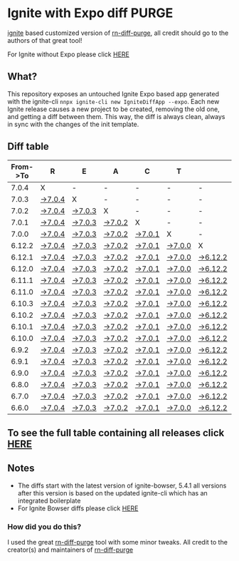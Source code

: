 # Ignite with Expo diff PURGE

[ignite](https://github.com/infinitered/ignite) based customized version of [rn-diff-purge](https://github.com/react-native-community/rn-diff-purge/), all credit should go to the authors of that great tool!

For Ignite without Expo please click [HERE](https://github.com/nirre7/ignite-diff-purge)

## What?

This repository exposes an untouched Ignite Expo based app generated with the ignite-cli
`nnpx ignite-cli new IgniteDiffApp --expo`. Each new Ignite release causes a new project to be created, removing the old one, and getting a diff between them. This way, the diff is always clean, always in sync with the changes of the init template.

## Diff table

| From->To | R                                                                                                 | E                                                                                                 | A                                                                                                 | C                                                                                                 | T                                                                                                 |                                                                                                     | N                                                                                                   | A                                                                                                   | T                                                                                                   | I                                                                                                   | V                                                                                                   | E                                                                                                   |                                                                                                     |                                                                                                    |                                                                                                  |                                                                                                  |                                                                                                  |                                                                                                  |                                                                                                  |     |
| -------- | ------------------------------------------------------------------------------------------------- | ------------------------------------------------------------------------------------------------- | ------------------------------------------------------------------------------------------------- | ------------------------------------------------------------------------------------------------- | ------------------------------------------------------------------------------------------------- | --------------------------------------------------------------------------------------------------- | --------------------------------------------------------------------------------------------------- | --------------------------------------------------------------------------------------------------- | --------------------------------------------------------------------------------------------------- | --------------------------------------------------------------------------------------------------- | --------------------------------------------------------------------------------------------------- | --------------------------------------------------------------------------------------------------- | --------------------------------------------------------------------------------------------------- | -------------------------------------------------------------------------------------------------- | ------------------------------------------------------------------------------------------------ | ------------------------------------------------------------------------------------------------ | ------------------------------------------------------------------------------------------------ | ------------------------------------------------------------------------------------------------ | ------------------------------------------------------------------------------------------------ | --- |
| 7.0.4    | X                                                                                                 | -                                                                                                 | -                                                                                                 | -                                                                                                 | -                                                                                                 | -                                                                                                   | -                                                                                                   | -                                                                                                   | -                                                                                                   | -                                                                                                   | -                                                                                                   | -                                                                                                   | -                                                                                                   | -                                                                                                  | -                                                                                                | -                                                                                                | -                                                                                                | -                                                                                                | -                                                                                                | -   |
| 7.0.3    | [->7.0.4](https://github.com/nirre7/ignite-expo-diff-purge/compare/release/7.0.3..release/7.0.4)  | X                                                                                                 | -                                                                                                 | -                                                                                                 | -                                                                                                 | -                                                                                                   | -                                                                                                   | -                                                                                                   | -                                                                                                   | -                                                                                                   | -                                                                                                   | -                                                                                                   | -                                                                                                   | -                                                                                                  | -                                                                                                | -                                                                                                | -                                                                                                | -                                                                                                | -                                                                                                | -   |
| 7.0.2    | [->7.0.4](https://github.com/nirre7/ignite-expo-diff-purge/compare/release/7.0.2..release/7.0.4)  | [->7.0.3](https://github.com/nirre7/ignite-expo-diff-purge/compare/release/7.0.2..release/7.0.3)  | X                                                                                                 | -                                                                                                 | -                                                                                                 | -                                                                                                   | -                                                                                                   | -                                                                                                   | -                                                                                                   | -                                                                                                   | -                                                                                                   | -                                                                                                   | -                                                                                                   | -                                                                                                  | -                                                                                                | -                                                                                                | -                                                                                                | -                                                                                                | -                                                                                                | -   |
| 7.0.1    | [->7.0.4](https://github.com/nirre7/ignite-expo-diff-purge/compare/release/7.0.1..release/7.0.4)  | [->7.0.3](https://github.com/nirre7/ignite-expo-diff-purge/compare/release/7.0.1..release/7.0.3)  | [->7.0.2](https://github.com/nirre7/ignite-expo-diff-purge/compare/release/7.0.1..release/7.0.2)  | X                                                                                                 | -                                                                                                 | -                                                                                                   | -                                                                                                   | -                                                                                                   | -                                                                                                   | -                                                                                                   | -                                                                                                   | -                                                                                                   | -                                                                                                   | -                                                                                                  | -                                                                                                | -                                                                                                | -                                                                                                | -                                                                                                | -                                                                                                | -   |
| 7.0.0    | [->7.0.4](https://github.com/nirre7/ignite-expo-diff-purge/compare/release/7.0.0..release/7.0.4)  | [->7.0.3](https://github.com/nirre7/ignite-expo-diff-purge/compare/release/7.0.0..release/7.0.3)  | [->7.0.2](https://github.com/nirre7/ignite-expo-diff-purge/compare/release/7.0.0..release/7.0.2)  | [->7.0.1](https://github.com/nirre7/ignite-expo-diff-purge/compare/release/7.0.0..release/7.0.1)  | X                                                                                                 | -                                                                                                   | -                                                                                                   | -                                                                                                   | -                                                                                                   | -                                                                                                   | -                                                                                                   | -                                                                                                   | -                                                                                                   | -                                                                                                  | -                                                                                                | -                                                                                                | -                                                                                                | -                                                                                                | -                                                                                                | -   |
| 6.12.2   | [->7.0.4](https://github.com/nirre7/ignite-expo-diff-purge/compare/release/6.12.2..release/7.0.4) | [->7.0.3](https://github.com/nirre7/ignite-expo-diff-purge/compare/release/6.12.2..release/7.0.3) | [->7.0.2](https://github.com/nirre7/ignite-expo-diff-purge/compare/release/6.12.2..release/7.0.2) | [->7.0.1](https://github.com/nirre7/ignite-expo-diff-purge/compare/release/6.12.2..release/7.0.1) | [->7.0.0](https://github.com/nirre7/ignite-expo-diff-purge/compare/release/6.12.2..release/7.0.0) | X                                                                                                   | -                                                                                                   | -                                                                                                   | -                                                                                                   | -                                                                                                   | -                                                                                                   | -                                                                                                   | -                                                                                                   | -                                                                                                  | -                                                                                                | -                                                                                                | -                                                                                                | -                                                                                                | -                                                                                                | -   |
| 6.12.1   | [->7.0.4](https://github.com/nirre7/ignite-expo-diff-purge/compare/release/6.12.1..release/7.0.4) | [->7.0.3](https://github.com/nirre7/ignite-expo-diff-purge/compare/release/6.12.1..release/7.0.3) | [->7.0.2](https://github.com/nirre7/ignite-expo-diff-purge/compare/release/6.12.1..release/7.0.2) | [->7.0.1](https://github.com/nirre7/ignite-expo-diff-purge/compare/release/6.12.1..release/7.0.1) | [->7.0.0](https://github.com/nirre7/ignite-expo-diff-purge/compare/release/6.12.1..release/7.0.0) | [->6.12.2](https://github.com/nirre7/ignite-expo-diff-purge/compare/release/6.12.1..release/6.12.2) | X                                                                                                   | -                                                                                                   | -                                                                                                   | -                                                                                                   | -                                                                                                   | -                                                                                                   | -                                                                                                   | -                                                                                                  | -                                                                                                | -                                                                                                | -                                                                                                | -                                                                                                | -                                                                                                | -   |
| 6.12.0   | [->7.0.4](https://github.com/nirre7/ignite-expo-diff-purge/compare/release/6.12.0..release/7.0.4) | [->7.0.3](https://github.com/nirre7/ignite-expo-diff-purge/compare/release/6.12.0..release/7.0.3) | [->7.0.2](https://github.com/nirre7/ignite-expo-diff-purge/compare/release/6.12.0..release/7.0.2) | [->7.0.1](https://github.com/nirre7/ignite-expo-diff-purge/compare/release/6.12.0..release/7.0.1) | [->7.0.0](https://github.com/nirre7/ignite-expo-diff-purge/compare/release/6.12.0..release/7.0.0) | [->6.12.2](https://github.com/nirre7/ignite-expo-diff-purge/compare/release/6.12.0..release/6.12.2) | [->6.12.1](https://github.com/nirre7/ignite-expo-diff-purge/compare/release/6.12.0..release/6.12.1) | X                                                                                                   | -                                                                                                   | -                                                                                                   | -                                                                                                   | -                                                                                                   | -                                                                                                   | -                                                                                                  | -                                                                                                | -                                                                                                | -                                                                                                | -                                                                                                | -                                                                                                | -   |
| 6.11.1   | [->7.0.4](https://github.com/nirre7/ignite-expo-diff-purge/compare/release/6.11.1..release/7.0.4) | [->7.0.3](https://github.com/nirre7/ignite-expo-diff-purge/compare/release/6.11.1..release/7.0.3) | [->7.0.2](https://github.com/nirre7/ignite-expo-diff-purge/compare/release/6.11.1..release/7.0.2) | [->7.0.1](https://github.com/nirre7/ignite-expo-diff-purge/compare/release/6.11.1..release/7.0.1) | [->7.0.0](https://github.com/nirre7/ignite-expo-diff-purge/compare/release/6.11.1..release/7.0.0) | [->6.12.2](https://github.com/nirre7/ignite-expo-diff-purge/compare/release/6.11.1..release/6.12.2) | [->6.12.1](https://github.com/nirre7/ignite-expo-diff-purge/compare/release/6.11.1..release/6.12.1) | [->6.12.0](https://github.com/nirre7/ignite-expo-diff-purge/compare/release/6.11.1..release/6.12.0) | X                                                                                                   | -                                                                                                   | -                                                                                                   | -                                                                                                   | -                                                                                                   | -                                                                                                  | -                                                                                                | -                                                                                                | -                                                                                                | -                                                                                                | -                                                                                                | -   |
| 6.11.0   | [->7.0.4](https://github.com/nirre7/ignite-expo-diff-purge/compare/release/6.11.0..release/7.0.4) | [->7.0.3](https://github.com/nirre7/ignite-expo-diff-purge/compare/release/6.11.0..release/7.0.3) | [->7.0.2](https://github.com/nirre7/ignite-expo-diff-purge/compare/release/6.11.0..release/7.0.2) | [->7.0.1](https://github.com/nirre7/ignite-expo-diff-purge/compare/release/6.11.0..release/7.0.1) | [->7.0.0](https://github.com/nirre7/ignite-expo-diff-purge/compare/release/6.11.0..release/7.0.0) | [->6.12.2](https://github.com/nirre7/ignite-expo-diff-purge/compare/release/6.11.0..release/6.12.2) | [->6.12.1](https://github.com/nirre7/ignite-expo-diff-purge/compare/release/6.11.0..release/6.12.1) | [->6.12.0](https://github.com/nirre7/ignite-expo-diff-purge/compare/release/6.11.0..release/6.12.0) | [->6.11.1](https://github.com/nirre7/ignite-expo-diff-purge/compare/release/6.11.0..release/6.11.1) | X                                                                                                   | -                                                                                                   | -                                                                                                   | -                                                                                                   | -                                                                                                  | -                                                                                                | -                                                                                                | -                                                                                                | -                                                                                                | -                                                                                                | -   |
| 6.10.3   | [->7.0.4](https://github.com/nirre7/ignite-expo-diff-purge/compare/release/6.10.3..release/7.0.4) | [->7.0.3](https://github.com/nirre7/ignite-expo-diff-purge/compare/release/6.10.3..release/7.0.3) | [->7.0.2](https://github.com/nirre7/ignite-expo-diff-purge/compare/release/6.10.3..release/7.0.2) | [->7.0.1](https://github.com/nirre7/ignite-expo-diff-purge/compare/release/6.10.3..release/7.0.1) | [->7.0.0](https://github.com/nirre7/ignite-expo-diff-purge/compare/release/6.10.3..release/7.0.0) | [->6.12.2](https://github.com/nirre7/ignite-expo-diff-purge/compare/release/6.10.3..release/6.12.2) | [->6.12.1](https://github.com/nirre7/ignite-expo-diff-purge/compare/release/6.10.3..release/6.12.1) | [->6.12.0](https://github.com/nirre7/ignite-expo-diff-purge/compare/release/6.10.3..release/6.12.0) | [->6.11.1](https://github.com/nirre7/ignite-expo-diff-purge/compare/release/6.10.3..release/6.11.1) | [->6.11.0](https://github.com/nirre7/ignite-expo-diff-purge/compare/release/6.10.3..release/6.11.0) | X                                                                                                   | -                                                                                                   | -                                                                                                   | -                                                                                                  | -                                                                                                | -                                                                                                | -                                                                                                | -                                                                                                | -                                                                                                | -   |
| 6.10.2   | [->7.0.4](https://github.com/nirre7/ignite-expo-diff-purge/compare/release/6.10.2..release/7.0.4) | [->7.0.3](https://github.com/nirre7/ignite-expo-diff-purge/compare/release/6.10.2..release/7.0.3) | [->7.0.2](https://github.com/nirre7/ignite-expo-diff-purge/compare/release/6.10.2..release/7.0.2) | [->7.0.1](https://github.com/nirre7/ignite-expo-diff-purge/compare/release/6.10.2..release/7.0.1) | [->7.0.0](https://github.com/nirre7/ignite-expo-diff-purge/compare/release/6.10.2..release/7.0.0) | [->6.12.2](https://github.com/nirre7/ignite-expo-diff-purge/compare/release/6.10.2..release/6.12.2) | [->6.12.1](https://github.com/nirre7/ignite-expo-diff-purge/compare/release/6.10.2..release/6.12.1) | [->6.12.0](https://github.com/nirre7/ignite-expo-diff-purge/compare/release/6.10.2..release/6.12.0) | [->6.11.1](https://github.com/nirre7/ignite-expo-diff-purge/compare/release/6.10.2..release/6.11.1) | [->6.11.0](https://github.com/nirre7/ignite-expo-diff-purge/compare/release/6.10.2..release/6.11.0) | [->6.10.3](https://github.com/nirre7/ignite-expo-diff-purge/compare/release/6.10.2..release/6.10.3) | X                                                                                                   | -                                                                                                   | -                                                                                                  | -                                                                                                | -                                                                                                | -                                                                                                | -                                                                                                | -                                                                                                | -   |
| 6.10.1   | [->7.0.4](https://github.com/nirre7/ignite-expo-diff-purge/compare/release/6.10.1..release/7.0.4) | [->7.0.3](https://github.com/nirre7/ignite-expo-diff-purge/compare/release/6.10.1..release/7.0.3) | [->7.0.2](https://github.com/nirre7/ignite-expo-diff-purge/compare/release/6.10.1..release/7.0.2) | [->7.0.1](https://github.com/nirre7/ignite-expo-diff-purge/compare/release/6.10.1..release/7.0.1) | [->7.0.0](https://github.com/nirre7/ignite-expo-diff-purge/compare/release/6.10.1..release/7.0.0) | [->6.12.2](https://github.com/nirre7/ignite-expo-diff-purge/compare/release/6.10.1..release/6.12.2) | [->6.12.1](https://github.com/nirre7/ignite-expo-diff-purge/compare/release/6.10.1..release/6.12.1) | [->6.12.0](https://github.com/nirre7/ignite-expo-diff-purge/compare/release/6.10.1..release/6.12.0) | [->6.11.1](https://github.com/nirre7/ignite-expo-diff-purge/compare/release/6.10.1..release/6.11.1) | [->6.11.0](https://github.com/nirre7/ignite-expo-diff-purge/compare/release/6.10.1..release/6.11.0) | [->6.10.3](https://github.com/nirre7/ignite-expo-diff-purge/compare/release/6.10.1..release/6.10.3) | [->6.10.2](https://github.com/nirre7/ignite-expo-diff-purge/compare/release/6.10.1..release/6.10.2) | X                                                                                                   | -                                                                                                  | -                                                                                                | -                                                                                                | -                                                                                                | -                                                                                                | -                                                                                                | -   |
| 6.10.0   | [->7.0.4](https://github.com/nirre7/ignite-expo-diff-purge/compare/release/6.10.0..release/7.0.4) | [->7.0.3](https://github.com/nirre7/ignite-expo-diff-purge/compare/release/6.10.0..release/7.0.3) | [->7.0.2](https://github.com/nirre7/ignite-expo-diff-purge/compare/release/6.10.0..release/7.0.2) | [->7.0.1](https://github.com/nirre7/ignite-expo-diff-purge/compare/release/6.10.0..release/7.0.1) | [->7.0.0](https://github.com/nirre7/ignite-expo-diff-purge/compare/release/6.10.0..release/7.0.0) | [->6.12.2](https://github.com/nirre7/ignite-expo-diff-purge/compare/release/6.10.0..release/6.12.2) | [->6.12.1](https://github.com/nirre7/ignite-expo-diff-purge/compare/release/6.10.0..release/6.12.1) | [->6.12.0](https://github.com/nirre7/ignite-expo-diff-purge/compare/release/6.10.0..release/6.12.0) | [->6.11.1](https://github.com/nirre7/ignite-expo-diff-purge/compare/release/6.10.0..release/6.11.1) | [->6.11.0](https://github.com/nirre7/ignite-expo-diff-purge/compare/release/6.10.0..release/6.11.0) | [->6.10.3](https://github.com/nirre7/ignite-expo-diff-purge/compare/release/6.10.0..release/6.10.3) | [->6.10.2](https://github.com/nirre7/ignite-expo-diff-purge/compare/release/6.10.0..release/6.10.2) | [->6.10.1](https://github.com/nirre7/ignite-expo-diff-purge/compare/release/6.10.0..release/6.10.1) | X                                                                                                  | -                                                                                                | -                                                                                                | -                                                                                                | -                                                                                                | -                                                                                                | -   |
| 6.9.2    | [->7.0.4](https://github.com/nirre7/ignite-expo-diff-purge/compare/release/6.9.2..release/7.0.4)  | [->7.0.3](https://github.com/nirre7/ignite-expo-diff-purge/compare/release/6.9.2..release/7.0.3)  | [->7.0.2](https://github.com/nirre7/ignite-expo-diff-purge/compare/release/6.9.2..release/7.0.2)  | [->7.0.1](https://github.com/nirre7/ignite-expo-diff-purge/compare/release/6.9.2..release/7.0.1)  | [->7.0.0](https://github.com/nirre7/ignite-expo-diff-purge/compare/release/6.9.2..release/7.0.0)  | [->6.12.2](https://github.com/nirre7/ignite-expo-diff-purge/compare/release/6.9.2..release/6.12.2)  | [->6.12.1](https://github.com/nirre7/ignite-expo-diff-purge/compare/release/6.9.2..release/6.12.1)  | [->6.12.0](https://github.com/nirre7/ignite-expo-diff-purge/compare/release/6.9.2..release/6.12.0)  | [->6.11.1](https://github.com/nirre7/ignite-expo-diff-purge/compare/release/6.9.2..release/6.11.1)  | [->6.11.0](https://github.com/nirre7/ignite-expo-diff-purge/compare/release/6.9.2..release/6.11.0)  | [->6.10.3](https://github.com/nirre7/ignite-expo-diff-purge/compare/release/6.9.2..release/6.10.3)  | [->6.10.2](https://github.com/nirre7/ignite-expo-diff-purge/compare/release/6.9.2..release/6.10.2)  | [->6.10.1](https://github.com/nirre7/ignite-expo-diff-purge/compare/release/6.9.2..release/6.10.1)  | [->6.10.0](https://github.com/nirre7/ignite-expo-diff-purge/compare/release/6.9.2..release/6.10.0) | X                                                                                                | -                                                                                                | -                                                                                                | -                                                                                                | -                                                                                                | -   |
| 6.9.1    | [->7.0.4](https://github.com/nirre7/ignite-expo-diff-purge/compare/release/6.9.1..release/7.0.4)  | [->7.0.3](https://github.com/nirre7/ignite-expo-diff-purge/compare/release/6.9.1..release/7.0.3)  | [->7.0.2](https://github.com/nirre7/ignite-expo-diff-purge/compare/release/6.9.1..release/7.0.2)  | [->7.0.1](https://github.com/nirre7/ignite-expo-diff-purge/compare/release/6.9.1..release/7.0.1)  | [->7.0.0](https://github.com/nirre7/ignite-expo-diff-purge/compare/release/6.9.1..release/7.0.0)  | [->6.12.2](https://github.com/nirre7/ignite-expo-diff-purge/compare/release/6.9.1..release/6.12.2)  | [->6.12.1](https://github.com/nirre7/ignite-expo-diff-purge/compare/release/6.9.1..release/6.12.1)  | [->6.12.0](https://github.com/nirre7/ignite-expo-diff-purge/compare/release/6.9.1..release/6.12.0)  | [->6.11.1](https://github.com/nirre7/ignite-expo-diff-purge/compare/release/6.9.1..release/6.11.1)  | [->6.11.0](https://github.com/nirre7/ignite-expo-diff-purge/compare/release/6.9.1..release/6.11.0)  | [->6.10.3](https://github.com/nirre7/ignite-expo-diff-purge/compare/release/6.9.1..release/6.10.3)  | [->6.10.2](https://github.com/nirre7/ignite-expo-diff-purge/compare/release/6.9.1..release/6.10.2)  | [->6.10.1](https://github.com/nirre7/ignite-expo-diff-purge/compare/release/6.9.1..release/6.10.1)  | [->6.10.0](https://github.com/nirre7/ignite-expo-diff-purge/compare/release/6.9.1..release/6.10.0) | [->6.9.2](https://github.com/nirre7/ignite-expo-diff-purge/compare/release/6.9.1..release/6.9.2) | X                                                                                                | -                                                                                                | -                                                                                                | -                                                                                                | -   |
| 6.9.0    | [->7.0.4](https://github.com/nirre7/ignite-expo-diff-purge/compare/release/6.9.0..release/7.0.4)  | [->7.0.3](https://github.com/nirre7/ignite-expo-diff-purge/compare/release/6.9.0..release/7.0.3)  | [->7.0.2](https://github.com/nirre7/ignite-expo-diff-purge/compare/release/6.9.0..release/7.0.2)  | [->7.0.1](https://github.com/nirre7/ignite-expo-diff-purge/compare/release/6.9.0..release/7.0.1)  | [->7.0.0](https://github.com/nirre7/ignite-expo-diff-purge/compare/release/6.9.0..release/7.0.0)  | [->6.12.2](https://github.com/nirre7/ignite-expo-diff-purge/compare/release/6.9.0..release/6.12.2)  | [->6.12.1](https://github.com/nirre7/ignite-expo-diff-purge/compare/release/6.9.0..release/6.12.1)  | [->6.12.0](https://github.com/nirre7/ignite-expo-diff-purge/compare/release/6.9.0..release/6.12.0)  | [->6.11.1](https://github.com/nirre7/ignite-expo-diff-purge/compare/release/6.9.0..release/6.11.1)  | [->6.11.0](https://github.com/nirre7/ignite-expo-diff-purge/compare/release/6.9.0..release/6.11.0)  | [->6.10.3](https://github.com/nirre7/ignite-expo-diff-purge/compare/release/6.9.0..release/6.10.3)  | [->6.10.2](https://github.com/nirre7/ignite-expo-diff-purge/compare/release/6.9.0..release/6.10.2)  | [->6.10.1](https://github.com/nirre7/ignite-expo-diff-purge/compare/release/6.9.0..release/6.10.1)  | [->6.10.0](https://github.com/nirre7/ignite-expo-diff-purge/compare/release/6.9.0..release/6.10.0) | [->6.9.2](https://github.com/nirre7/ignite-expo-diff-purge/compare/release/6.9.0..release/6.9.2) | [->6.9.1](https://github.com/nirre7/ignite-expo-diff-purge/compare/release/6.9.0..release/6.9.1) | X                                                                                                | -                                                                                                | -                                                                                                | -   |
| 6.8.0    | [->7.0.4](https://github.com/nirre7/ignite-expo-diff-purge/compare/release/6.8.0..release/7.0.4)  | [->7.0.3](https://github.com/nirre7/ignite-expo-diff-purge/compare/release/6.8.0..release/7.0.3)  | [->7.0.2](https://github.com/nirre7/ignite-expo-diff-purge/compare/release/6.8.0..release/7.0.2)  | [->7.0.1](https://github.com/nirre7/ignite-expo-diff-purge/compare/release/6.8.0..release/7.0.1)  | [->7.0.0](https://github.com/nirre7/ignite-expo-diff-purge/compare/release/6.8.0..release/7.0.0)  | [->6.12.2](https://github.com/nirre7/ignite-expo-diff-purge/compare/release/6.8.0..release/6.12.2)  | [->6.12.1](https://github.com/nirre7/ignite-expo-diff-purge/compare/release/6.8.0..release/6.12.1)  | [->6.12.0](https://github.com/nirre7/ignite-expo-diff-purge/compare/release/6.8.0..release/6.12.0)  | [->6.11.1](https://github.com/nirre7/ignite-expo-diff-purge/compare/release/6.8.0..release/6.11.1)  | [->6.11.0](https://github.com/nirre7/ignite-expo-diff-purge/compare/release/6.8.0..release/6.11.0)  | [->6.10.3](https://github.com/nirre7/ignite-expo-diff-purge/compare/release/6.8.0..release/6.10.3)  | [->6.10.2](https://github.com/nirre7/ignite-expo-diff-purge/compare/release/6.8.0..release/6.10.2)  | [->6.10.1](https://github.com/nirre7/ignite-expo-diff-purge/compare/release/6.8.0..release/6.10.1)  | [->6.10.0](https://github.com/nirre7/ignite-expo-diff-purge/compare/release/6.8.0..release/6.10.0) | [->6.9.2](https://github.com/nirre7/ignite-expo-diff-purge/compare/release/6.8.0..release/6.9.2) | [->6.9.1](https://github.com/nirre7/ignite-expo-diff-purge/compare/release/6.8.0..release/6.9.1) | [->6.9.0](https://github.com/nirre7/ignite-expo-diff-purge/compare/release/6.8.0..release/6.9.0) | X                                                                                                | -                                                                                                | -   |
| 6.7.0    | [->7.0.4](https://github.com/nirre7/ignite-expo-diff-purge/compare/release/6.7.0..release/7.0.4)  | [->7.0.3](https://github.com/nirre7/ignite-expo-diff-purge/compare/release/6.7.0..release/7.0.3)  | [->7.0.2](https://github.com/nirre7/ignite-expo-diff-purge/compare/release/6.7.0..release/7.0.2)  | [->7.0.1](https://github.com/nirre7/ignite-expo-diff-purge/compare/release/6.7.0..release/7.0.1)  | [->7.0.0](https://github.com/nirre7/ignite-expo-diff-purge/compare/release/6.7.0..release/7.0.0)  | [->6.12.2](https://github.com/nirre7/ignite-expo-diff-purge/compare/release/6.7.0..release/6.12.2)  | [->6.12.1](https://github.com/nirre7/ignite-expo-diff-purge/compare/release/6.7.0..release/6.12.1)  | [->6.12.0](https://github.com/nirre7/ignite-expo-diff-purge/compare/release/6.7.0..release/6.12.0)  | [->6.11.1](https://github.com/nirre7/ignite-expo-diff-purge/compare/release/6.7.0..release/6.11.1)  | [->6.11.0](https://github.com/nirre7/ignite-expo-diff-purge/compare/release/6.7.0..release/6.11.0)  | [->6.10.3](https://github.com/nirre7/ignite-expo-diff-purge/compare/release/6.7.0..release/6.10.3)  | [->6.10.2](https://github.com/nirre7/ignite-expo-diff-purge/compare/release/6.7.0..release/6.10.2)  | [->6.10.1](https://github.com/nirre7/ignite-expo-diff-purge/compare/release/6.7.0..release/6.10.1)  | [->6.10.0](https://github.com/nirre7/ignite-expo-diff-purge/compare/release/6.7.0..release/6.10.0) | [->6.9.2](https://github.com/nirre7/ignite-expo-diff-purge/compare/release/6.7.0..release/6.9.2) | [->6.9.1](https://github.com/nirre7/ignite-expo-diff-purge/compare/release/6.7.0..release/6.9.1) | [->6.9.0](https://github.com/nirre7/ignite-expo-diff-purge/compare/release/6.7.0..release/6.9.0) | [->6.8.0](https://github.com/nirre7/ignite-expo-diff-purge/compare/release/6.7.0..release/6.8.0) | X                                                                                                | -   |
| 6.6.0    | [->7.0.4](https://github.com/nirre7/ignite-expo-diff-purge/compare/release/6.6.0..release/7.0.4)  | [->7.0.3](https://github.com/nirre7/ignite-expo-diff-purge/compare/release/6.6.0..release/7.0.3)  | [->7.0.2](https://github.com/nirre7/ignite-expo-diff-purge/compare/release/6.6.0..release/7.0.2)  | [->7.0.1](https://github.com/nirre7/ignite-expo-diff-purge/compare/release/6.6.0..release/7.0.1)  | [->7.0.0](https://github.com/nirre7/ignite-expo-diff-purge/compare/release/6.6.0..release/7.0.0)  | [->6.12.2](https://github.com/nirre7/ignite-expo-diff-purge/compare/release/6.6.0..release/6.12.2)  | [->6.12.1](https://github.com/nirre7/ignite-expo-diff-purge/compare/release/6.6.0..release/6.12.1)  | [->6.12.0](https://github.com/nirre7/ignite-expo-diff-purge/compare/release/6.6.0..release/6.12.0)  | [->6.11.1](https://github.com/nirre7/ignite-expo-diff-purge/compare/release/6.6.0..release/6.11.1)  | [->6.11.0](https://github.com/nirre7/ignite-expo-diff-purge/compare/release/6.6.0..release/6.11.0)  | [->6.10.3](https://github.com/nirre7/ignite-expo-diff-purge/compare/release/6.6.0..release/6.10.3)  | [->6.10.2](https://github.com/nirre7/ignite-expo-diff-purge/compare/release/6.6.0..release/6.10.2)  | [->6.10.1](https://github.com/nirre7/ignite-expo-diff-purge/compare/release/6.6.0..release/6.10.1)  | [->6.10.0](https://github.com/nirre7/ignite-expo-diff-purge/compare/release/6.6.0..release/6.10.0) | [->6.9.2](https://github.com/nirre7/ignite-expo-diff-purge/compare/release/6.6.0..release/6.9.2) | [->6.9.1](https://github.com/nirre7/ignite-expo-diff-purge/compare/release/6.6.0..release/6.9.1) | [->6.9.0](https://github.com/nirre7/ignite-expo-diff-purge/compare/release/6.6.0..release/6.9.0) | [->6.8.0](https://github.com/nirre7/ignite-expo-diff-purge/compare/release/6.6.0..release/6.8.0) | [->6.7.0](https://github.com/nirre7/ignite-expo-diff-purge/compare/release/6.6.0..release/6.7.0) | X   |

## To see the full table containing all releases click [HERE](https://nirre7.github.io/ignite-expo-diff-purge/)

## Notes

- The diffs start with the latest version of ignite-bowser, 5.4.1 all versions after this version is based on the updated ignite-cli which has an integrated boilerplate
- For Ignite Bowser diffs please click [HERE](https://github.com/nirre7/ignite-bowser-diff-purge)

### How did you do this?

I used the great [rn-diff-purge](https://github.com/react-native-community/rn-diff-purge/) tool with some minor tweaks.
All credit to the creator(s) and maintainers of [rn-diff-purge](https://github.com/react-native-community/rn-diff-purge/)


